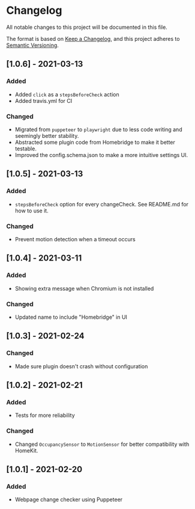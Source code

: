 # Changelog
All notable changes to this project will be documented in this file.

The format is based on [Keep a Changelog](https://keepachangelog.com/en/1.0.0/),
and this project adheres to [Semantic Versioning](https://semver.org/spec/v2.0.0.html).

## [1.0.6] - 2021-03-13
### Added
- Added `click` as a `stepsBeforeCheck` action
- Added travis.yml for CI
### Changed
- Migrated from `puppeteer` to `playwright` due to less code writing and seemingly better stability. 
- Abstracted some plugin code from Homebridge to make it better testable.   
- Improved the config.schema.json to make a more intuitive settings UI.

## [1.0.5] - 2021-03-13
### Added
- `stepsBeforeCheck` option for every changeCheck. See README.md for how to use it.
### Changed
- Prevent motion detection when a timeout occurs

## [1.0.4] - 2021-03-11
### Added
- Showing extra message when Chromium is not installed

### Changed
- Updated name to include "Homebridge" in UI

## [1.0.3] - 2021-02-24
### Changed
- Made sure plugin doesn't crash without configuration

## [1.0.2] - 2021-02-21
### Added
- Tests for more reliability

### Changed
- Changed `OccupancySensor` to `MotionSensor` for better compatibility with HomeKit.

## [1.0.1] - 2021-02-20
### Added
- Webpage change checker using Puppeteer
